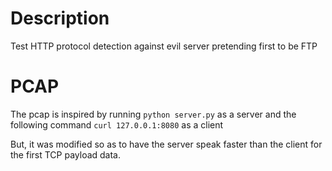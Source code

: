 # Description

Test HTTP protocol detection against evil server pretending first to be FTP

# PCAP

The pcap is inspired by running
`python server.py` as a server  and the following command
`curl 127.0.0.1:8080` as a client

But, it was modified so as to have the server speak faster than the client for the first TCP payload data.
